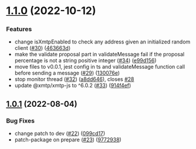 # [1.1.0](https://github.com/bosonprotocol/chat-sdk/compare/v1.0.1...v1.1.0) (2022-10-12)


### Features

* change isXmtpEnabled to check any address given an initialized random client ([#30](https://github.com/bosonprotocol/chat-sdk/issues/30)) ([463663d](https://github.com/bosonprotocol/chat-sdk/commit/463663dac2df25c9ff8b137a61ead0fff220c3a5))
* make the validate proposal part in validateMessage fail if the proposal percentage is not a string positive integer ([#34](https://github.com/bosonprotocol/chat-sdk/issues/34)) ([e99d156](https://github.com/bosonprotocol/chat-sdk/commit/e99d1568398a5db7dde6809f8b7dc681cdfdf0eb))
* move files to v0.0.1, jest config in ts and validateMessage function call before sending a message ([#29](https://github.com/bosonprotocol/chat-sdk/issues/29)) ([130076e](https://github.com/bosonprotocol/chat-sdk/commit/130076e8319562cba59ccb117ac3c6f04598fbf7))
* stop monitor thread ([#32](https://github.com/bosonprotocol/chat-sdk/issues/32)) ([a8dd646](https://github.com/bosonprotocol/chat-sdk/commit/a8dd646fd42d416af4fdf716dbd85306a258adf8)), closes [#28](https://github.com/bosonprotocol/chat-sdk/issues/28)
* update @xmtp/xmtp-js to ^6.0.2 ([#33](https://github.com/bosonprotocol/chat-sdk/issues/33)) ([914f4ef](https://github.com/bosonprotocol/chat-sdk/commit/914f4ef253da89eeae64df6d9f898ce4d10a8032))

## [1.0.1](https://github.com/bosonprotocol/chat-sdk/compare/v1.0.0...v1.0.1) (2022-08-04)

### Bug Fixes

- change patch to dev ([#22](https://github.com/bosonprotocol/chat-sdk/issues/22)) ([099cd17](https://github.com/bosonprotocol/chat-sdk/commit/099cd174bbd6450e1dff40037b48a5b6dc1110a8))
- patch-package on prepare ([#23](https://github.com/bosonprotocol/chat-sdk/issues/23)) ([9772938](https://github.com/bosonprotocol/chat-sdk/commit/9772938d0837cd2685390077350478714304ab24))
